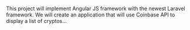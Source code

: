 This project will implement Angular JS framework with the newest Laravel framework.  We will create an application that will use Coinbase API to display a list of cryptos...
